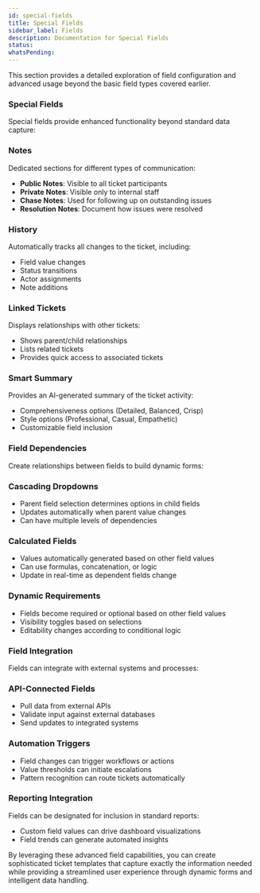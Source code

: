 ```yaml
---
id: special-fields
title: Special Fields
sidebar_label: Fields
description: Documentation for Special Fields
status: 
whatsPending: 
---
```


This section provides a detailed exploration of field configuration and advanced usage beyond the basic field types covered earlier.

### Special Fields
Special fields provide enhanced functionality beyond standard data capture:

### Notes
Dedicated sections for different types of communication:
- **Public Notes**: Visible to all ticket participants
- **Private Notes**: Visible only to internal staff
- **Chase Notes**: Used for following up on outstanding issues
- **Resolution Notes**: Document how issues were resolved

### History
Automatically tracks all changes to the ticket, including:
- Field value changes
- Status transitions
- Actor assignments
- Note additions

### Linked Tickets
Displays relationships with other tickets:
- Shows parent/child relationships
- Lists related tickets
- Provides quick access to associated tickets

### Smart Summary
Provides an AI-generated summary of the ticket activity:
- Comprehensiveness options (Detailed, Balanced, Crisp)
- Style options (Professional, Casual, Empathetic)
- Customizable field inclusion

### Field Dependencies
Create relationships between fields to build dynamic forms:

### Cascading Dropdowns
- Parent field selection determines options in child fields
- Updates automatically when parent value changes
- Can have multiple levels of dependencies

### Calculated Fields
- Values automatically generated based on other field values
- Can use formulas, concatenation, or logic
- Update in real-time as dependent fields change

### Dynamic Requirements
- Fields become required or optional based on other field values
- Visibility toggles based on selections
- Editability changes according to conditional logic

### Field Integration
Fields can integrate with external systems and processes:

### API-Connected Fields
- Pull data from external APIs
- Validate input against external databases
- Send updates to integrated systems

### Automation Triggers
- Field changes can trigger workflows or actions
- Value thresholds can initiate escalations
- Pattern recognition can route tickets automatically

### Reporting Integration
Fields can be designated for inclusion in standard reports:
- Custom field values can drive dashboard visualizations
- Field trends can generate automated insights

By leveraging these advanced field capabilities, you can create sophisticated ticket templates that capture exactly the information needed while providing a streamlined user experience through dynamic forms and intelligent data handling.
